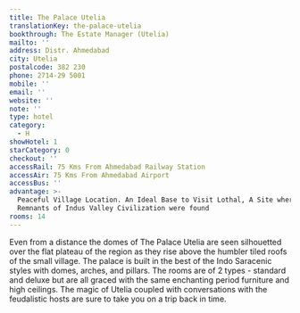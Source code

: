 ```yaml
---
title: The Palace Utelia
translationKey: the-palace-utelia
bookthrough: The Estate Manager (Utelia)
mailto: ''
address: Distr. Ahmedabad
city: Utelia
postalcode: 382 230
phone: 2714-29 5001
mobile: ''
email: ''
website: ''
note: ''
type: hotel
category:
  - H
showHotel: 1
starCategory: 0
checkout: ''
accessRail: 75 Kms From Ahmedabad Railway Station
accessAir: 75 Kms From Ahmedabad Airport
accessBus: ''
advantage: >-
  Peaceful Village Location. An Ideal Base to Visit Lothal, A Site where
  Remnants of Indus Valley Civilization were found
rooms: 14
---
```

Even from a distance the domes of The Palace Utelia are seen silhouetted over the flat plateau of the region as they rise above the humbler tiled roofs of the small village.     The palace is built in the best of the Indo Saracenic styles with domes, arches, and pillars.     The rooms are of 2 types - standard and deluxe but are all graced with the same enchanting period furniture and high ceilings.     The magic of Utelia coupled with conversations with the feudalistic hosts are sure to take you on a trip back in time. 